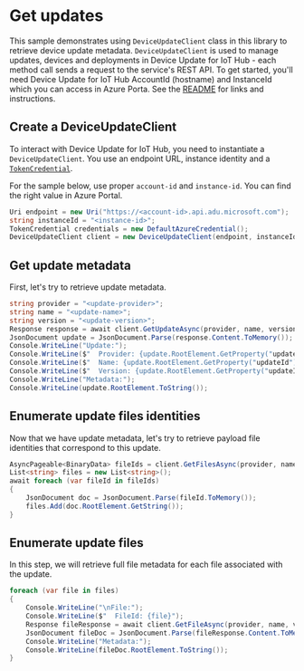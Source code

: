 # Get updates

This sample demonstrates using `DeviceUpdateClient` class in this library to retrieve device update metadata. `DeviceUpdateClient` is used to manage updates, devices and deployments in Device Update for IoT Hub - each method call sends a request to the service's REST API.  To get started, you'll need Device Update for IoT Hub AccountId (hostname) and InstanceId which you can access in Azure Porta. See the [README](https://github.com/Azure/azure-sdk-for-net/tree/main/sdk/deviceupdate/Azure.IoT.DeviceUpdate/README.md) for links and instructions.

 ## Create a DeviceUpdateClient
 
To interact with Device Update for IoT Hub, you need to instantiate a `DeviceUpdateClient`. You use an endpoint URL, instance identity and a [`TokenCredential`](https://github.com/Azure/azure-sdk-for-net/blob/main/sdk/identity/Azure.Identity/README.md#credentials).
 
For the sample below, use proper `account-id` and `instance-id`. You can find the right value in Azure Portal.

```C# Snippet:AzDeviceUpdateSample2_CreateDeviceUpdateClient
Uri endpoint = new Uri("https://<account-id>.api.adu.microsoft.com");
string instanceId = "<instance-id>";
TokenCredential credentials = new DefaultAzureCredential();
DeviceUpdateClient client = new DeviceUpdateClient(endpoint, instanceId, credentials);
```

## Get update metadata

First, let's try to retrieve update metadata.

```C# Snippet:AzDeviceUpdateSample2_GetUpdateAsync
string provider = "<update-provider>";
string name = "<update-name>";
string version = "<update-version>";
Response response = await client.GetUpdateAsync(provider, name, version);
JsonDocument update = JsonDocument.Parse(response.Content.ToMemory());
Console.WriteLine("Update:");
Console.WriteLine($"  Provider: {update.RootElement.GetProperty("updateId").GetProperty("provider").GetString()}");
Console.WriteLine($"  Name: {update.RootElement.GetProperty("updateId").GetProperty("name").GetString()}");
Console.WriteLine($"  Version: {update.RootElement.GetProperty("updateId").GetProperty("version").GetString()}");
Console.WriteLine("Metadata:");
Console.WriteLine(update.RootElement.ToString());
```

## Enumerate update files identities

Now that we have update metadata, let's try to retrieve payload file identities that correspond to this update.

```C# Snippet:AzDeviceUpdateSample2_EnumerateUpdateFileIdentitiesAsync
AsyncPageable<BinaryData> fileIds = client.GetFilesAsync(provider, name, version);
List<string> files = new List<string>();
await foreach (var fileId in fileIds)
{
    JsonDocument doc = JsonDocument.Parse(fileId.ToMemory());
    files.Add(doc.RootElement.GetString());
}
```

## Enumerate update files

In this step, we will retrieve full file metadata for each file associated with the update.

```C# Snippet:AzDeviceUpdateSample2_EnumerateUpdateFilesAsync
foreach (var file in files)
{
    Console.WriteLine("\nFile:");
    Console.WriteLine($"  FileId: {file}");
    Response fileResponse = await client.GetFileAsync(provider, name, version, file);
    JsonDocument fileDoc = JsonDocument.Parse(fileResponse.Content.ToMemory());
    Console.WriteLine("Metadata:");
    Console.WriteLine(fileDoc.RootElement.ToString());
}
```
